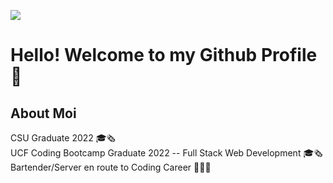 ![](https://media.giphy.com/media/DOmoqqHVkhLos/giphy.gif)

# Hello! Welcome to my Github Profile 👋

About Moi
---
CSU Graduate 2022 🎓🗞 <br>
UCF Coding Bootcamp Graduate 2022 -- Full Stack Web Development 🎓🗞 <br>
Bartender/Server en route to Coding Career 👩🏽‍💻 <br>
